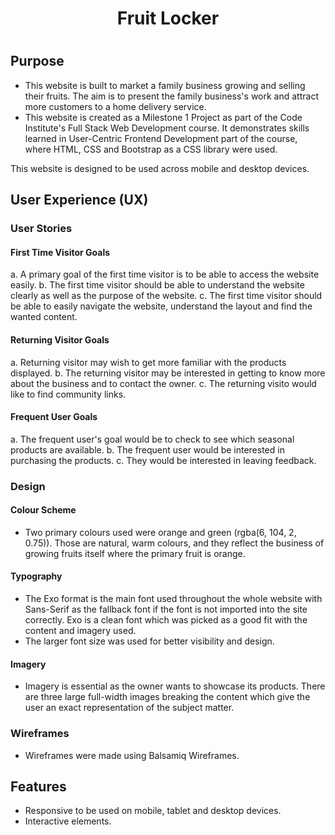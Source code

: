 <h1 align="center">Fruit Locker<h1>


## Purpose

* This website is built to market a family business growing and selling their fruits. The aim is to present the family business's work and attract more customers to a home delivery service.
* This website is created as a Milestone 1 Project as part of the Code Institute's Full Stack Web Development course. It demonstrates skills learned in User-Centric Frontend Development part of the course, where HTML, CSS and Bootstrap as a CSS library were used.

This website is designed to be used across mobile and desktop devices.


## User Experience (UX)

### User Stories
####  First Time Visitor Goals
   a.  A primary goal of the first time visitor is to be able to access the website easily.
   b.  The first time visitor should be able to understand the website clearly as well as the purpose of the website.
   c.  The first time visitor should be able to easily navigate the website, understand the layout and find the wanted content.

####  Returning Visitor Goals
   a.  Returning visitor may wish to get more familiar with the products displayed.
   b.  The returning visitor may be interested in getting to know more about the business and to contact the owner.
   c.  The returning visito would like to find community links.

####  Frequent User Goals
   a.  The frequent user's goal would be to check to see which seasonal products are available.
   b.  The frequent user would be interested in purchasing the products.
   c.  They would be interested in leaving feedback.

### Design
####    Colour Scheme
   + Two primary colours used were orange and green (rgba(6, 104, 2, 0.75)). Those are natural, warm colours, and they reflect the business of growing fruits itself where the primary fruit is orange.

####    Typography
   + The Exo format is the main font used throughout the whole website with Sans-Serif as the fallback font if the font is not imported into the site correctly. Exo is a clean font which was picked as a good fit with the content and imagery used.
   + The larger font size was used for better visibility and design.

####    Imagery
   + Imagery is essential as the owner wants to showcase its products. There are three large full-width images breaking the content which give the user an exact representation of the subject matter.

### Wireframes
   + Wireframes were made using Balsamiq Wireframes.

##  Features
   + Responsive to be used on mobile, tablet and desktop devices.
   + Interactive elements.

